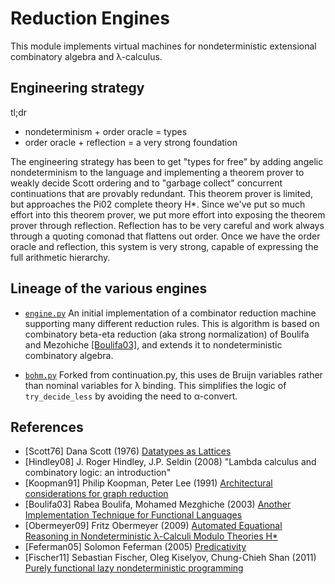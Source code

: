 # Reduction Engines

This module implements virtual machines for nondeterministic
extensional combinatory algebra and &lambda;-calculus.

## Engineering strategy

tl;dr
- nondeterminism + order oracle = types
- order oracle + reflection = a very strong foundation

The engineering strategy has been to get "types for free" by adding angelic
nondeterminism to the language and implementing a theorem prover to weakly
decide Scott ordering and to "garbage collect" concurrent continuations that
are provably redundant.  This theorem prover is limited, but approaches the
Pi02 complete theory H&ast;.  Since we've put so much effort into this theorem
prover, we put more effort into exposing the theorem prover through
reflection.  Reflection has to be very careful and work always through a
quoting comonad that flattens out order.  Once we have the order oracle and
reflection, this system is very strong, capable of expressing the full
arithmetic hierarchy.

## Lineage of the various engines

- [`engine.py`](./engines/engine.py)
  An initial implementation of a combinator reduction machine supporting many
  different reduction rules.
  This is algorithm is based on combinatory beta-eta reduction
  (aka strong normalization) of Boulifa and Mezohiche
  <a href="#user-content-Boulifa03">[Boulifa03]</a>,
  and extends it to nondeterministic combinatory algebra.

- [`bohm.py`](./bohm.py)
  Forked from continuation.py, this uses de Bruijn variables rather than
  nominal variables for &lambda; binding. This simplifies the logic of
  `try_decide_less` by avoiding the need to &alpha;-convert.

## References

- [Scott76] <a name="Scott76"/>
  Dana Scott (1976)
  [Datatypes as Lattices](http://www.cs.ox.ac.uk/files/3287/PRG05.pdf)
- [Hindley08] <a name="Hindley2008"/>
  J. Roger Hindley, J.P. Seldin (2008)
  "Lambda calculus and combinatory logic: an introduction"
- [Koopman91] <a name="Koopman91"/>
  Philip Koopman, Peter Lee (1991)
  [Architectural considerations for graph reduction](http://users.ece.cmu.edu/~koopman/tigre/lee_book_ch15.pdf)
- [Boulifa03] <a name="Boulifa03"/>
  Rabea Boulifa, Mohamed Mezghiche (2003)
  [Another Implementation Technique for Functional Languages](http://jfla.inria.fr/2003/actes/PS/04-boulifa.ps)
- [Obermeyer09] <a name="Obermeyer09"/>
  Fritz Obermeyer (2009)
  [Automated Equational Reasoning in Nondeterministic &lambda;-Calculi Modulo Theories H*](http://fritzo.org/thesis.pdf)
- [Feferman05] <a name="Feferman05"/>
  Solomon Feferman (2005)
  [Predicativity](http://math.stanford.edu/~feferman/papers/predicativity.pdf)
- [Fischer11] <a name="Fischer11"/>
  Sebastian Fischer, Oleg Kiselyov, Chung-Chieh Shan (2011)
  [Purely functional lazy nondeterministic programming](http://okmij.org/ftp/Haskell/FLP/lazy-nondet.pdf)
